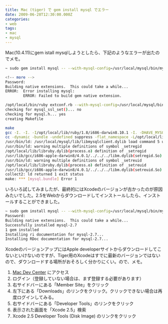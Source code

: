 ```yaml
---
title: Mac (tiger) で gem install mysql でエラー
date: 2009-06-28T12:30:00.000Z
categories:
- web
tags:
- mac
- mysql
---
```

Mac(10.4.11)にgem istall mysqlしようとしたら、下記のようなエラーが出たのでメモ。

```bash
~ sudo gem install mysql -- --with-mysql-config=/usr/local/mysql/bin/mysql_config

<!-- more -->
Password:
Building native extensions.  This could take a while...
ERROR:  Error installing mysql:
        ERROR: Failed to build gem native extension.

/opt/local/bin/ruby extconf.rb --with-mysql-config=/usr/local/mysql/bin/mysql_config
checking for mysql_ssl_set()... no
checking for mysql.h... yes
creating Makefile

make
gcc -I. -I. -I/opt/local/lib/ruby/1.8/i686-darwin8.10.1 -I. -DHAVE_MYSQL_H -I/opt/local/include -I/usr/local/mysql/include  -g -Os -arch i386 -no-cpp-precomp -mmacosx-version-min=10.4 -isysroot /Developer/SDKs/MacOSX10.4u.sdk -fno-common   -D_P1003_1B_VISIBLE -DSIGNAL_WITH_VIO_CLOSE -DSIGNALS_DONT_BREAK_READ -DIGNORE_SIGHUP_SIGQUIT -fno-common -O2  -fno-common -pipe -fno-common  -c mysql.c
cc -dynamic -bundle -undefined suppress -flat_namespace -L/opt/local/lib   -L"/opt/local/lib" -o mysql.bundle mysql.o  -lruby -arch i386  -L/usr/local/mysql/lib -lmysqlclient -lz -lm     -lmygcc  -lpthread -ldl -lobjc
/usr/bin/ld: /usr/local/mysql/lib/libmysqlclient.dylib load command 5 unknown cmd field
/usr/bin/ld: warning multiple definitions of symbol _setregid
/opt/local/lib/libruby.dylib(process.o) definition of _setregid
/usr/lib/gcc/i686-apple-darwin8/4.0.1/../../../libm.dylib(setregid.So) definition of _setregid
/usr/bin/ld: warning multiple definitions of symbol _setreuid
/opt/local/lib/libruby.dylib(process.o) definition of _setreuid
/usr/lib/gcc/i686-apple-darwin8/4.0.1/../../../libm.dylib(setreuid.So) definition of _setreuid
collect2: ld returned 1 exit status
make: *** [mysql.bundle] Error 1

```

いろいろ試してみましたが、最終的にはXcodeのバージョンが古かったのが原因みたいでした。2.5をWebからダウンロードしてインストールしたら、インストールすることができました。

```bash
~ sudo gem install mysql -- --with-mysql-config=/usr/local/mysql/bin/mysql_config
Password:
Building native extensions.  This could take a while...
Successfully installed mysql-2.7
1 gem installed
Installing ri documentation for mysql-2.7...
Installing RDoc documentation for mysql-2.7...

```

XcodeのバージョンアップにはApple developerサイトからダウンロードしてこないといけないのですが、Tiger用のXcodeはすでに最新のバージョンではないので、ダウンロードする場所がおそろしく分かりにくい。ので、メモ。

1.  [Mac Dev Center](http://developer.apple.com/mac/) にアクセス
2.  ログイン（登録していない場合は、まず登録する必要があります）
3.  右サイドバーにある「Member Site」をクリック
4.  左下にある「Downloads」のリンクをクリック。クリックできない場合は再度ログインしてみる。
5.  右サイドバーにある「Developer Tools」のリンクをクリック
6.  表示された画面を「Xcode 2.5」検索
7.  Xcode 2.5 Developer Tools (Disk Image) のリンクをクリック
